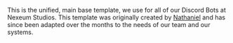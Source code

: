 This is the unified, main base template, we use for all of our Discord Bots at Nexeum Studios. This template was originally created by [Nathaniel](Nathaniel-VFX) and has since been adapted over the months to the needs of our team and our systems. 
